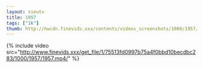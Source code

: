 ```yaml
--- 
layout: sieutv
title: 1957
tags: ["1k"]
thumb: http://hwcdn.finevids.xxx/contents/videos_screenshots/1000/1957/preview.mp4.jpg
---
```

{% include video src="http://www.finevids.xxx/get_file/1/75513fd0997b75a4f0bbd10becdbc283/1000/1957/1957.mp4/" %} 
